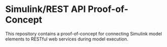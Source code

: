 # Simulink/REST API Proof-of-Concept
This repository contains a proof-of-concept for connecting Simulink model elements to RESTful web services during model execution.

